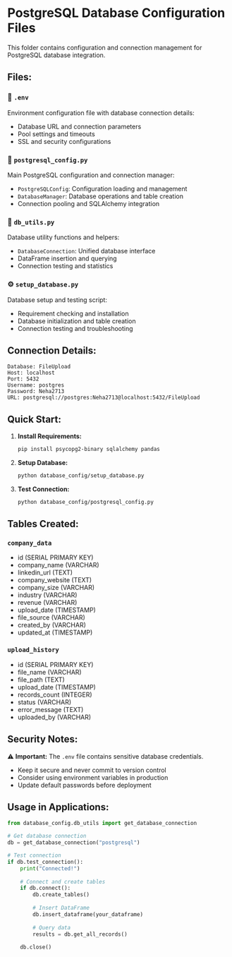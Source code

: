 # PostgreSQL Database Configuration Files

This folder contains configuration and connection management for PostgreSQL database integration.

## Files:

### 📄 `.env`
Environment configuration file with database connection details:
- Database URL and connection parameters
- Pool settings and timeouts
- SSL and security configurations

### 🐍 `postgresql_config.py`
Main PostgreSQL configuration and connection manager:
- `PostgreSQLConfig`: Configuration loading and management
- `DatabaseManager`: Database operations and table creation
- Connection pooling and SQLAlchemy integration

### 🔧 `db_utils.py`
Database utility functions and helpers:
- `DatabaseConnection`: Unified database interface
- DataFrame insertion and querying
- Connection testing and statistics

### ⚙️ `setup_database.py`
Database setup and testing script:
- Requirement checking and installation
- Database initialization and table creation
- Connection testing and troubleshooting

## Connection Details:

```
Database: FileUpload
Host: localhost
Port: 5432
Username: postgres
Password: Neha2713
URL: postgresql://postgres:Neha2713@localhost:5432/FileUpload
```

## Quick Start:

1. **Install Requirements:**
   ```bash
   pip install psycopg2-binary sqlalchemy pandas
   ```

2. **Setup Database:**
   ```bash
   python database_config/setup_database.py
   ```

3. **Test Connection:**
   ```bash
   python database_config/postgresql_config.py
   ```

## Tables Created:

### `company_data`
- id (SERIAL PRIMARY KEY)
- company_name (VARCHAR)
- linkedin_url (TEXT)
- company_website (TEXT)
- company_size (VARCHAR)
- industry (VARCHAR)
- revenue (VARCHAR)
- upload_date (TIMESTAMP)
- file_source (VARCHAR)
- created_by (VARCHAR)
- updated_at (TIMESTAMP)

### `upload_history`
- id (SERIAL PRIMARY KEY)
- file_name (VARCHAR)
- file_path (TEXT)
- upload_date (TIMESTAMP)
- records_count (INTEGER)
- status (VARCHAR)
- error_message (TEXT)
- uploaded_by (VARCHAR)

## Security Notes:

⚠️ **Important:** The `.env` file contains sensitive database credentials. 
- Keep it secure and never commit to version control
- Consider using environment variables in production
- Update default passwords before deployment

## Usage in Applications:

```python
from database_config.db_utils import get_database_connection

# Get database connection
db = get_database_connection("postgresql")

# Test connection
if db.test_connection():
    print("Connected!")
    
    # Connect and create tables
    if db.connect():
        db.create_tables()
        
        # Insert DataFrame
        db.insert_dataframe(your_dataframe)
        
        # Query data
        results = db.get_all_records()
        
    db.close()
```